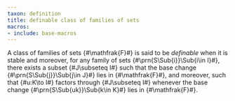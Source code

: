 ```yaml
---
taxon: definition
title: definable class of families of sets
macros:
- include: base-macros
---
```


A class of families of sets {#\mathfrak{F}#} is said to be *definable* when it is stable and moreover, for any family of sets {#\prn{S\Sub{i}}\Sub{i\in I}#}, there exists a subset {#J\subseteq I#} such that the base change {#\prn{S\Sub{j}}\Sub{j\in J}#} lies in {#\mathfrak{F}#}, and moreover, such that {#u:K\to I#} factors through {#J\subseteq I#} whenever the base change {#\prn{S\Sub{uk}}\Sub{k\in K}#} lies in {#\mathfrak{F}#}.
